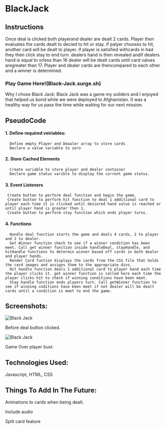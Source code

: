 # BlackJack
## Instructions
 Once deal is clicked both playerand dealer are dealt 2 cards. 
 Player then evaluates the cards dealt to decied to hit or stay. 
   if palyer chooses to hit, another card will be dealt to player. 
  if player is satisfied withcards in had they then click stay to end turn. 
dealers hand is then revealed andif dealers hand is equal to orless than 16 dealer will be dealt cards until card values aregreater than 17.
Player and dealer cards are thencompared to each other and a winner is determined.

### Play Game Here!(Black-Jack.surge.sh)

Why I chose Black Jack:
Black Jack was a game my soilders and I enjoyed that helped us bond while we were deployed to Afghanistan. It was a healthy way for us pass the time while waiting for our next mission.

## PseudoCode 
#### 1. Define required veiriables:
      Define empty Player and Deaaler array to store cards
      Declare a value variable to zero 
#### 2. Store Cached Elements
      Create variable to store player and dealer container 
      Declare game status varible to display the current game status.
#### 3. Event Listeners
     Create button to perform deal function and begin the game.
     Create button to perform hit function to deal 1 additional card to player each time it is clicked until desiered hand value is reached or until player hand is greater then 1.
     Create button to perform stay function which ends player turns.
#### 4. Functions
      Handle deal function starts the game and deals 4 cards, 2 to player and 2 to dealer.
      Get Winner function check to see if a winner condition has been meet. Call get winner function inside handleDeal, stayHandle, and hitHandle functions to determin winner based off cards in both dealer and player hands.
      Render Card funtion displays the cards from the CSS file that holds the card images and assigns them to the appropriate divs.
      Hit handle function deals 1 additional card to player hand each time the player clicks it. get winner function is called here each time the player clicks hit to check if winning conditions have been meet.
      Stay handle function ends players turn. Call getWinner function to see if winning coditions have been meet if not dealer will be dealt cards until a condition is meet to end the game.
## Screenshots:
![Black Jack](https://i.imgur.com/3EVqet8.png)

Before deal button clicked.

![Black Jack](https://i.imgur.com/aj3v0XA.png)

Game Over player bust.
## Technologies Used:
  Javascript, HTML, CSS

## Things To Add In The Future:
  Animations to cards when being dealt.
  
  Include audio
  
  Split card feature

